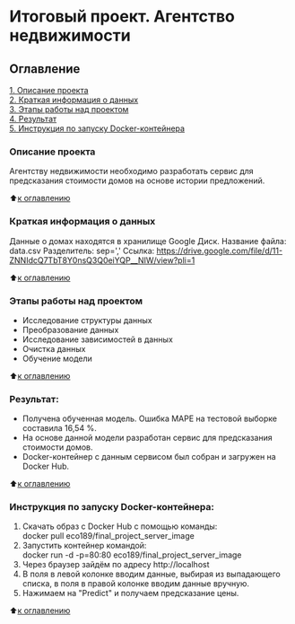 # Итоговый проект. Агентство недвижимости

## Оглавление  
[1. Описание проекта](https://github.com/eco189/Final_project/blob/main/README.md#Описание-проекта)    
[2. Краткая информация о данных](https://github.com/eco189/Final_project/blob/main/README.md#Краткая-информация-о-данных)  
[3. Этапы работы над проектом](https://github.com/eco189/Final_project/blob/main/README.md#Этапы-работы-над-проектом)  
[4. Результат](https://github.com/eco189/Final_project/blob/main/README.md#Результат)    
[5. Инструкция по запуску Docker-контейнера](https://github.com/eco189/Final_project/blob/main/README.md#Инструкция-по-запуску-Docker-контейнера) 

### Описание проекта    
Агентству недвижимости необходимо разработать сервис для предсказания стоимости домов на основе истории предложений.

:arrow_up:[к оглавлению](https://github.com/eco189/Final_project/blob/main/README.md#Оглавление)


### Краткая информация о данных
Данные о домах находятся в хранилище Google Диск. Название файла: data.csv Разделитель: sep=',' Ссылка: https://drive.google.com/file/d/11-ZNNIdcQ7TbT8Y0nsQ3Q0eiYQP__NIW/view?pli=1
  
:arrow_up:[к оглавлению](https://github.com/eco189/Final_project/blob/main/README.md#Оглавление)

### Этапы работы над проектом
- Исследование структуры данных
- Преобразование данных
- Исследование зависимостей в данных
- Очистка данных
- Обучение модели

:arrow_up:[к оглавлению](https://github.com/eco189/Final_project/blob/main/README.md#Оглавление)


### Результат:
- Получена обученная модель. Ошибка МАРЕ на тестовой выборке составила 16,54 %.   
- На основе данной модели разработан сервис для предсказания стоимости домов.
- Docker-контейнер с данным сервисом был собран и загружен на Docker Hub.

:arrow_up:[к оглавлению](https://github.com/eco189/Final_project/blob/main/README.md#Оглавление)


### Инструкция по запуску Docker-контейнера:  
1. Скачать образ с Docker Hub с помощью команды:    
docker pull eco189/final_project_server_image  
2. Запустить контейнер командой:  
docker run -d -p=80:80 eco189/final_project_server_image  
3. Через браузер зайдём по адресу http://localhost
4. В поля в левой колонке вводим данные, выбирая из выпадающего списка, в поля в правой колонке вводим данные вручную.
4. Нажимаем на "Predict" и получаем предсказание цены.

:arrow_up:[к оглавлению](https://github.com/eco189/Final_project/blob/main/README.md#Оглавление)